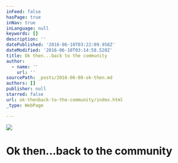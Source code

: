 ```yaml
---
inFeed: false
hasPage: true
inNav: true
inLanguage: null
keywords: []
description: ''
datePublished: '2016-06-10T03:22:09.958Z'
dateModified: '2016-06-10T03:14:58.520Z'
title: Ok then...back to the community
author:
  - name: ''
    url: ''
sourcePath: _posts/2016-06-08-ok-then.md
authors: []
publisher: null
starred: false
url: ok-thenback-to-the-community/index.html
_type: WebPage

---
```

![](https://the-grid-user-content.s3-us-west-2.amazonaws.com/e9df6cb2-8fbf-4010-8f2e-8550b4e66aa4.jpg)

# Ok then...back to the community